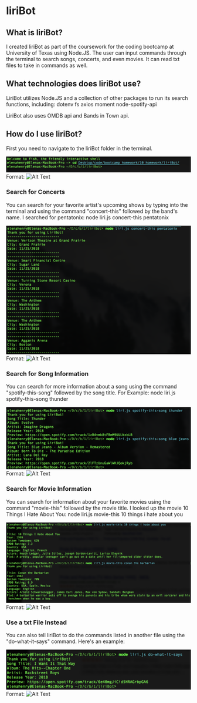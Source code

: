 # liriBot

## What is liriBot?

I created liriBot as part of the coursework for the coding bootcamp at University of Texas using Node.JS. The user can input commands through the terminal to search songs, concerts, and even movies. It can read txt files to take in commands as well.

## What technologies does liriBot use?

LiriBot utilizes Node.JS and a collection of other packages to run its search functions, including:
 dotenv
 fs
 axios
 moment
 node-spotify-api
 
 LiriBot also uses OMDB api and Bands in Town api.
 
 ## How do I use liriBot?
 
 First you need to navigate to the liriBot folder in the terminal.
 
 ![Start](/screenshots/step1.png)
Format: ![Alt Text](url)

### Search for Concerts

You can search for your favorite artist's upcoming shows by typing into the terminal and using the command "concert-this" followed by the band's name. I searched for pentatonix:
    node liri.js concert-this pentatonix
    
![Step 2](/screenshots/step2-concertthis.png)
Format: ![Alt Text](url)

### Search for Song Information

You can search for more information about a song using the command "spotify-this-song" followed by the song title. For Example:
    node liri.js spotify-this-song thunder
    
![Step 3](/screenshots/step3-spotifythis.png)
Format: ![Alt Text](url)

### Search for Movie Information

You can search for information about your favorite movies using the command "movie-this" followed by the movie title. I looked up the movie 10 Things I Hate About You:
    node liri.js movie-this 10 things i hate about you
    
![Step 4](/screenshots/step4-moviethis.png)
Format: ![Alt Text](url)

### Use a txt File Instead

You can also tell liriBot to do the commands listed in another file using the "do-what-it-says" command. Here's an example:

![Step 5](/screenshots/step5-thistext.png)
Format: ![Alt Text](url)
